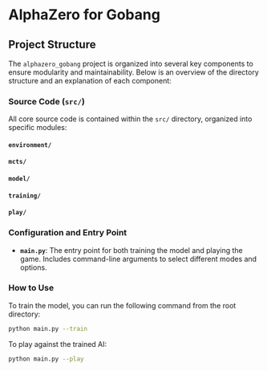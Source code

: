 # AlphaZero for Gobang

## Project Structure

The `alphazero_gobang` project is organized into several key components to ensure modularity and maintainability. Below is an overview of the directory structure and an explanation of each component:

### Source Code (`src/`)

All core source code is contained within the `src/` directory, organized into specific modules:

#### `environment/`

#### `mcts/`

#### `model/`

#### `training/`

#### `play/`

### Configuration and Entry Point

- **`main.py`**: The entry point for both training the model and playing the game. Includes command-line arguments to select different modes and options.

### How to Use

To train the model, you can run the following command from the root directory:

```bash
python main.py --train
```

To play against the trained AI:

```bash
python main.py --play
```